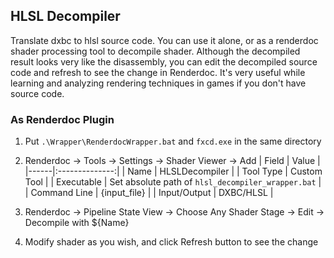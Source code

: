 ## HLSL Decompiler

Translate dxbc to hlsl source code. You can use it alone, or as a renderdoc shader processing tool to decompile shader. Although the decompiled result looks very like the disassembly, you can edit the decompiled source code and refresh to see the change in Renderdoc. It's very useful while learning and analyzing rendering techniques in games if you don't have source code.

### As Renderdoc Plugin

1. Put `.\Wrapper\RenderdocWrapper.bat` and `fxcd.exe` in the same directory
2. Renderdoc -> Tools -> Settings -> Shader Viewer -> Add
    | Field | Value |
    |------|:--------------:|
    | Name | HLSLDecompiler |
    | Tool Type | Custom Tool |
    | Executable | Set absolute path of `hlsl_decompiler_wrapper.bat` |
    | Command Line | {input_file} |
    | Input/Output | DXBC/HLSL |

3. Renderdoc -> Pipeline State View -> Choose Any Shader Stage -> Edit -> Decompile with ${Name}
4. Modify shader as you wish, and click Refresh button to see the change

